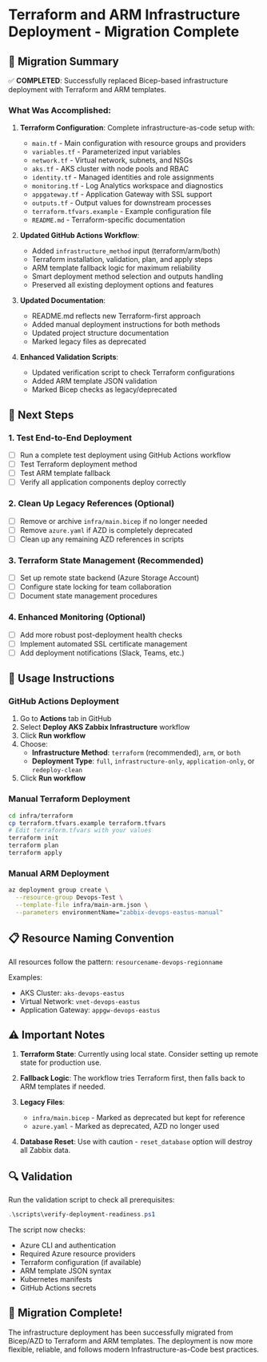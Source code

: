 # Terraform and ARM Infrastructure Deployment - Migration Complete

## 🎯 Migration Summary

✅ **COMPLETED**: Successfully replaced Bicep-based infrastructure deployment with Terraform and ARM templates.

### What Was Accomplished:

1. **Terraform Configuration**: Complete infrastructure-as-code setup with:
   - `main.tf` - Main configuration with resource groups and providers
   - `variables.tf` - Parameterized input variables
   - `network.tf` - Virtual network, subnets, and NSGs
   - `aks.tf` - AKS cluster with node pools and RBAC
   - `identity.tf` - Managed identities and role assignments
   - `monitoring.tf` - Log Analytics workspace and diagnostics
   - `appgateway.tf` - Application Gateway with SSL support
   - `outputs.tf` - Output values for downstream processes
   - `terraform.tfvars.example` - Example configuration file
   - `README.md` - Terraform-specific documentation

2. **Updated GitHub Actions Workflow**: 
   - Added `infrastructure_method` input (terraform/arm/both)
   - Terraform installation, validation, plan, and apply steps
   - ARM template fallback logic for maximum reliability
   - Smart deployment method selection and outputs handling
   - Preserved all existing deployment options and features

3. **Updated Documentation**:
   - README.md reflects new Terraform-first approach
   - Added manual deployment instructions for both methods
   - Updated project structure documentation
   - Marked legacy files as deprecated

4. **Enhanced Validation Scripts**:
   - Updated verification script to check Terraform configurations
   - Added ARM template JSON validation
   - Marked Bicep checks as legacy/deprecated

## 🚀 Next Steps

### 1. Test End-to-End Deployment
- [ ] Run a complete test deployment using GitHub Actions workflow
- [ ] Test Terraform deployment method
- [ ] Test ARM template fallback
- [ ] Verify all application components deploy correctly

### 2. Clean Up Legacy References (Optional)
- [ ] Remove or archive `infra/main.bicep` if no longer needed
- [ ] Remove `azure.yaml` if AZD is completely deprecated
- [ ] Clean up any remaining AZD references in scripts

### 3. Terraform State Management (Recommended)
- [ ] Set up remote state backend (Azure Storage Account)
- [ ] Configure state locking for team collaboration
- [ ] Document state management procedures

### 4. Enhanced Monitoring (Optional)
- [ ] Add more robust post-deployment health checks
- [ ] Implement automated SSL certificate management
- [ ] Add deployment notifications (Slack, Teams, etc.)

## 🔧 Usage Instructions

### GitHub Actions Deployment
1. Go to **Actions** tab in GitHub
2. Select **Deploy AKS Zabbix Infrastructure** workflow
3. Click **Run workflow** 
4. Choose:
   - **Infrastructure Method**: `terraform` (recommended), `arm`, or `both`
   - **Deployment Type**: `full`, `infrastructure-only`, `application-only`, or `redeploy-clean`
5. Click **Run workflow**

### Manual Terraform Deployment
```bash
cd infra/terraform
cp terraform.tfvars.example terraform.tfvars
# Edit terraform.tfvars with your values
terraform init
terraform plan
terraform apply
```

### Manual ARM Deployment
```bash
az deployment group create \
  --resource-group Devops-Test \
  --template-file infra/main-arm.json \
  --parameters environmentName="zabbix-devops-eastus-manual"
```

## 📋 Resource Naming Convention

All resources follow the pattern: `resourcename-devops-regionname`

Examples:
- AKS Cluster: `aks-devops-eastus`
- Virtual Network: `vnet-devops-eastus`
- Application Gateway: `appgw-devops-eastus`

## ⚠️ Important Notes

1. **Terraform State**: Currently using local state. Consider setting up remote state for production use.

2. **Fallback Logic**: The workflow tries Terraform first, then falls back to ARM templates if needed.

3. **Legacy Files**: 
   - `infra/main.bicep` - Marked as deprecated but kept for reference
   - `azure.yaml` - Marked as deprecated, AZD no longer used

4. **Database Reset**: Use with caution - `reset_database` option will destroy all Zabbix data.

## 🔍 Validation

Run the validation script to check all prerequisites:
```powershell
.\scripts\verify-deployment-readiness.ps1
```

The script now checks:
- Azure CLI and authentication
- Required Azure resource providers
- Terraform configuration (if available)
- ARM template JSON syntax
- Kubernetes manifests
- GitHub Actions secrets

## 🎉 Migration Complete!

The infrastructure deployment has been successfully migrated from Bicep/AZD to Terraform and ARM templates. The deployment is now more flexible, reliable, and follows modern Infrastructure-as-Code best practices.
